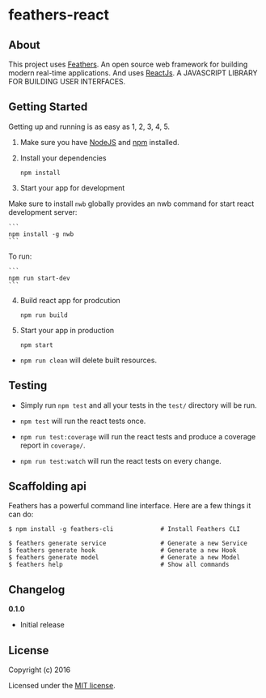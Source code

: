 # feathers-react

> 

## About

This project uses [Feathers](http://feathersjs.com). An open source web framework for building modern real-time applications.
And uses [ReactJs](https://facebook.github.io/react/). A JAVASCRIPT LIBRARY FOR BUILDING USER INTERFACES.

## Getting Started

Getting up and running is as easy as 1, 2, 3, 4, 5.

1. Make sure you have [NodeJS](https://nodejs.org/) and [npm](https://www.npmjs.com/) installed.

2. Install your dependencies
    
    ```
    npm install
    ```

3. Start your app for development

Make sure to install `nwb` globally provides an nwb command for start react development server:

	```
	npm install -g nwb
    ```

To run:

    ```
    npm run start-dev
    ```

4. Build react app for prodcution
    
    ```
    npm run build
    ```

5. Start your app in production
    
    ```
    npm start
    ```

- `npm run clean` will delete built resources.

## Testing

- Simply run `npm test` and all your tests in the `test/` directory will be run.

- `npm test` will run the react tests once.

- `npm run test:coverage` will run the react tests and produce a coverage report in `coverage/`.

- `npm run test:watch` will run the react tests on every change.

## Scaffolding api

Feathers has a powerful command line interface. Here are a few things it can do:

```
$ npm install -g feathers-cli             # Install Feathers CLI

$ feathers generate service               # Generate a new Service
$ feathers generate hook                  # Generate a new Hook
$ feathers generate model                 # Generate a new Model
$ feathers help                           # Show all commands
```


## Changelog

__0.1.0__

- Initial release

## License

Copyright (c) 2016

Licensed under the [MIT license](LICENSE).
